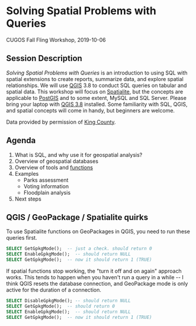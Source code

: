 # Solving Spatial Problems with Queries

CUGOS Fall Fling Workshop, 2019-10-06

## Session Description
*Solving Spatial Problems with Queries* is an introduction to using SQL with spatial extensions to create reports, summarize data, and explore spatial relationships. We will use [QGIS](https://www.qgis.org/) 3.8 to conduct SQL queries on tabular and spatial data. This workshop will focus on [Spatialite](https://www.gaia-gis.it/fossil/libspatialite/index), but the concepts are applicable to [PostGIS](https://postgis.net/) and to some extent, MySQL and SQL Server. Please bring your laptop with [QGIS 3.8](https://www.qgis.org/en/site/forusers/download.html) installed. Some familiarity with SQL, QGIS, and spatial concepts will come in handy, but beginners are welcome.

Data provided by permission of [King County](https://gis-kingcounty.opendata.arcgis.com/). 

## Agenda
1. What is SQL, and why use it for geospatial analysis?
3. Overview of geospatial databases
4. Overview of tools and [functions](http://www.gaia-gis.it/gaia-sins/spatialite-sql-4.3.0.html)
5. Examples
    - Parks assessment
    - Voting information
    - Floodplain analysis
6. Next steps

## QGIS / GeoPackage / Spatialite quirks

To use Spatialite functions on GeoPackages in QGIS, you need to run these queries first.

```sql
SELECT GetGpkgMode();  -- just a check. should return 0
SELECT EnableGpkgMode();  -- should return NULL
SELECT GetGpkgMode();  -- now it should return 1 (TRUE)
```

If spatial functions stop working, the "turn it off and on again" approach works. This tends to happen when you haven't run a query in a while -- I think QGIS resets the database connection, and GeoPackage mode is only active for the duration of a connection.

```sql
SELECT DisableGpkgMode(); -- should return NULL
SELECT GetGpkgMode();  -- should return 0
SELECT EnableGpkgMode();  -- should return NULL
SELECT GetGpkgMode();  -- now it should return 1 (TRUE)
```